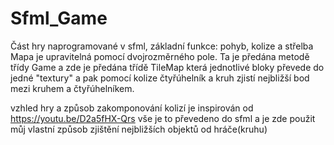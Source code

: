 # Sfml_Game
Část hry naprogramované v sfml, základní funkce: pohyb, kolize a střelba
Mapa je upravitelná pomocí dvojrozměrného pole. Ta je předána metodě třídy Game a zde je předána třídě TileMap která jednotlivé bloky převede do jedné "textury"
a pak pomocí kolize čtyřúhelník a kruh zjistí nejbližší bod mezi kruhem a čtyřúhelníkem.

vzhled hry a způsob zakomponování kolizí je inspirován od https://youtu.be/D2a5fHX-Qrs
vše je to převedeno do sfml a je zde použit můj vlastní způsob zjištění nejbližších objektů od hráče(kruhu)
